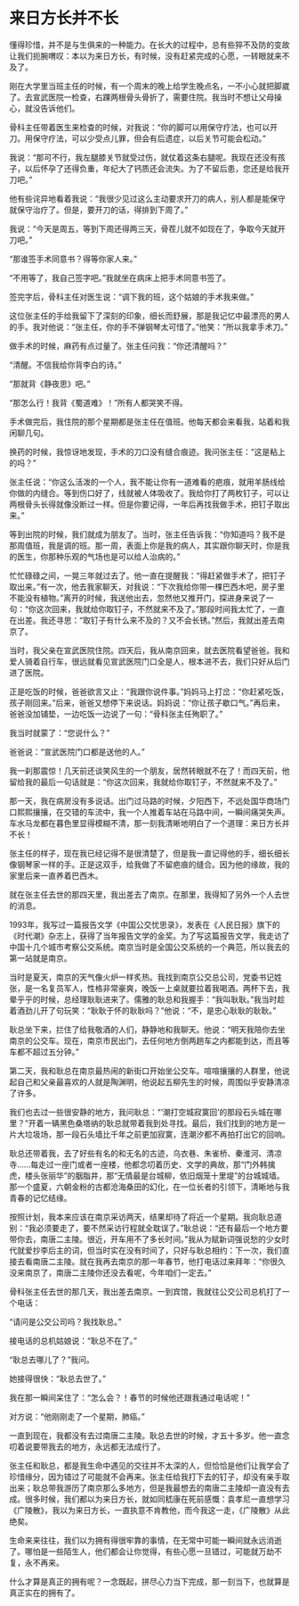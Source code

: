 # 来日方长并不长

懂得珍惜，并不是与生俱来的一种能力。在长大的过程中，总有些猝不及防的变故让我们扼腕喟叹：本以为来日方长，有时候，没有赶紧完成的心愿，一转眼就来不及了。 

刚在大学里当班主任的时候，有一个周末的晚上给学生晚点名，一不小心就把脚崴了。去宣武医院一检查，右踝两根骨头骨折了，需要住院。我当时不想让父母操心，就没告诉他们。 

骨科主任带着医生来检查的时候，对我说：“你的脚可以用保守疗法，也可以开刀。用保守疗法，可以少受点儿罪，但会有后遗症，以后关节可能会松动。” 

我说：“那可不行，我左腿膝关节就受过伤，就仗着这条右腿呢。我现在还没有孩子，以后怀孕了还得负重，年纪大了钙质还会流失。为了不留后患，您还是给我开刀吧。” 

他有些诧异地看着我说：“我很少见过这么主动要求开刀的病人，别人都是能保守就保守治疗了。但是，要开刀的话，得排到下周了。” 

我说：“今天是周五，等到下周还得两三天，骨茬儿就不如现在了，争取今天就开刀吧。” 

“那谁签手术同意书？得等你家人来。” 

“不用等了，我自己签字吧。”我就坐在病床上把手术同意书签了。 

签完字后，骨科主任对医生说：“调下我的班，这个姑娘的手术我来做。” 

这位张主任的手给我留下了深刻的印象，细长而舒展，那是我记忆中最漂亮的男人的手。我对他说：“张主任，你的手不弹钢琴太可惜了。”他笑：“所以我拿手术刀。” 

做手术的时候，麻药有点过量了。张主任问我：“你还清醒吗？” 

“清醒。不信我给你背李白的诗。” 

“那就背《静夜思》吧。” 

“那怎么行！我背《蜀道难》！”所有人都哭笑不得。 

手术做完后，我住院的那个星期都是张主任在值班。他每天都会来看我，站着和我闲聊几句。 

换药的时候，我惊讶地发现，手术的刀口没有缝合痕迹。我问张主任：“这是粘上的吗？” 

张主任说：“你这么活泼的一个人，我不能让你有一道难看的疤痕，就用羊肠线给你做的内缝合。等到伤口好了，线就被人体吸收了。我给你打了两枚钉子，可以让两根骨头长得就像没断过一样。但是你要记得，一年后再找我做手术，把钉子取出来。” 

等到出院的时候，我们就成为朋友了。当时，张主任告诉我：“你知道吗？我不是那周值班，我是调的班。那一周，表面上你是我的病人，其实跟你聊天时，你是我的医生，你那种乐观的气场也是可以给人治病的。” 

忙忙碌碌之间，一晃三年就过去了。他一直在提醒我：“得赶紧做手术了，把钉子取出来。”有一次，他去我家聊天，对我说：“下次我给你带一棵巴西木吧，房子里不能没有植物。”离开的时候，我送他出去，忽然他又推开门，探进身来说了一句：“你这次回来，我就给你取钉子，不然就来不及了。”那段时间我太忙了，一直在出差。我还寻思：“取钉子有什么来不及的？又不会长锈。”然后，我就出差去南京了。 

当时，我父亲在宣武医院住院。四天后，我从南京回来，就去医院看望爸爸。我和爱人骑着自行车，很远就看见宣武医院门口全是人，根本进不去，我们只好从后门进了医院。 

正是吃饭的时候，爸爸欲言又止：“我跟你说件事。”妈妈马上打岔：“你赶紧吃饭，孩子刚回来。”后来，爸爸又想停下来说话。妈妈说：“你让孩子歇口气。”再后来，爸爸没加铺垫，一边吃饭一边说了一句：“骨科张主任殉职了。” 

我当时就蒙了：“您说什么？” 

爸爸说：“宣武医院门口都是送他的人。” 

我一刹那震惊！几天前还谈笑风生的一个朋友，居然转眼就不在了！而四天前，他留给我的最后一句话就是：“你这次回来，我就给你取钉子，不然就来不及了。” 

那一天，我在病房没有多说话。出门过马路的时候，夕阳西下，不远处国华商场门口熙熙攘攘，在交错的车流中，我一个人推着车站在马路中间，一瞬间痛哭失声。车水马龙都在暮色里显得模糊不清，那一刻我清晰地明白了一个道理：来日方长并不长！ 

张主任的样子，现在我已经记得不是很清楚了，但是我一直记得他的手，细长细长像钢琴家一样的手。正是这双手，给我做了不留疤痕的缝合。因为他的缘故，我的家里后来一直养着巴西木。 

就在张主任去世的那四天里，我出差去了南京。在那里，我得知了另外一个人去世的消息。 

1993年，我写过一篇报告文学《中国公交忧思录》，发表在《人民日报》旗下的《时代潮》杂志上，获得了当年报告文学的金奖。为了写这篇报告文学，我走访了中国十几个城市考察公交系统。南京当时是全国公交系统的一个典范，所以我去的第一站就是南京。 

当时是夏天，南京的天气像火炉一样炙热。我找到南京公交总公司，党委书记姓张，是一名复员军人，性格非常豪爽，晚饭一上桌就要拉着我喝酒。两杯下去，我晕乎乎的时候，总经理耿耿进来了。儒雅的耿总和我握手：“我叫耿耿。”我当时趁着酒劲儿开了句玩笑：“耿耿于怀的耿耿吗？”他说：“不，是忠心耿耿的耿耿。” 

耿总坐下来，拦住了给我敬酒的人们，静静地和我聊天。他说：“明天我陪你去坐南京的公交车。现在，南京市民出门，去任何地方倒两趟车之内都能到达，而且等车都不超过五分钟。” 

第二天，我和耿总在南京最热闹的新街口开始坐公交车。喧喧攘攘的人群里，他说起自己和父亲最喜欢的人就是陶渊明，他说起五柳先生的时候，周围似乎安静清凉了许多。 

我们也去过一些很安静的地方，我问耿总：“‘潮打空城寂寞回’的那段石头城在哪里？”开着一辆黑色桑塔纳的耿总就带着我到处寻找。最后，我们找到的地方是一片大垃圾场，那一段石头墙比千年之前更加寂寞，连潮汐都不再拍打出它的回响。 

耿总还带着我，去了好些有名的和无名的古迹，乌衣巷、朱雀桥、秦淮河、清凉寺……每走过一座门或者一座楼，他都念叨着历史、文学的典故，那“门外韩擒虎，楼头张丽华”的胭脂井，那“无情最是台城柳，依旧烟笼十里堤”的台城城墙。那一个盛夏，六朝金粉的古都沧海桑田的幻化，在一位长者的引领下，清晰地与我青春的记忆结缘。 

按照计划，我本来应该在南京采访两天，结果却待了将近一个星期。我向耿总道别：“我必须要走了，要不然采访行程就全耽误了。”耿总说：“还有最后一个地方要带你去，南唐二主陵。很近，开车用不了多长时间。”我从为赋新词强说愁的少女时代就爱抄李后主的词，但当时实在没有时间了，只好与耿总相约：下一次，我们直接去看南唐二主陵。就在我再去南京的那一年春节，他打电话过来拜年：“你很久没来南京了，南唐二主陵你还没去看呢，今年咱们一定去。” 

骨科张主任去世的那几天，我出差去南京。一到宾馆，我就往公交公司总机打了一个电话： 

“请问是公交公司吗？我找耿总。” 

接电话的总机姑娘说：“耿总不在了。” 

“耿总去哪儿了？”我问。 

她接得很快：“耿总去世了。” 

我在那一瞬间呆住了：“怎么会？！春节的时候他还跟我通过电话呢！” 

对方说：“他刚刚走了一个星期，肺癌。” 

一直到现在，我都没有去过南唐二主陵。耿总去世的时候，才五十多岁。他一直念叨着说要带我去的地方，永远都无法成行了。 

张主任和耿总，都是我生命中遇见的交往并不太深的人，但恰恰是他们让我学会了珍惜缘分，因为错过了可能就不会再来。张主任给我打下去的钉子，却没有亲手取出来；耿总带我游历了南京那么多地方，但是我最想去的南唐二主陵却一直没有去成。很多时候，我们都以为来日方长，就如同嵇康在死前感慨：袁孝尼一直想学习《广陵散》，我以为来日方长，一直执意不肯教他，而今我这一走，《广陵散》从此绝矣。 

生命来来往往，我们以为拥有得很牢靠的事情，在无常中可能一瞬间就永远消逝了。哪怕是一些陌生人，他们都会让你觉得，有些心愿一旦错过，可能就万劫不复，永不再来。 

什么才算是真正的拥有呢？一念既起，拼尽心力当下完成，那一刻当下，也就算是真正实在的拥有了。